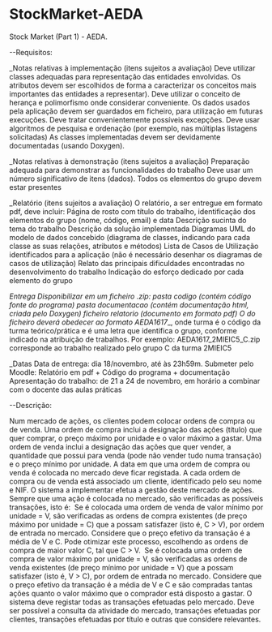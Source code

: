 # StockMarket-AEDA
Stock Market (Part 1) - AEDA.

--Requisitos:

_Notas relativas à implementação (itens sujeitos a avaliação)
Deve utilizar classes adequadas para representação das entidades envolvidas. Os atributos devem ser escolhidos de forma a caracterizar os conceitos mais importantes das entidades a representar).
Deve utilizar o conceito de herança e polimorfismo onde considerar conveniente.
Os dados usados pela aplicação devem ser guardados em ficheiro, para utilização em futuras execuções.
Deve tratar convenientemente possíveis excepções.
Deve usar algoritmos de pesquisa e ordenação (por exemplo, nas múltiplas listagens solicitadas) 
As classes implementadas devem ser devidamente documentadas (usando Doxygen).

_Notas relativas à demonstração (itens sujeitos a avaliação)
Preparação adequada para demonstrar as funcionalidades do trabalho
Deve usar um número significativo de itens (dados).
Todos os elementos do grupo devem estar presentes

_Relatório (itens sujeitos a avaliação)
O relatório, a ser entregue em formato pdf, deve incluir:
Página de rosto com título do trabalho, identificação dos elementos do grupo (nome, código, email) e data
Descrição sucinta do tema do trabalho
Descrição da solução implementada
Diagramas UML do modelo de dados concebido (diagrama de classes, indicando para cada classe as suas relações, atributos e métodos)
Lista de Casos de Utilização identificados para a aplicação (não é necessário desenhar os diagramas de casos de utilização)
Relato das principais dificuldades encontradas no desenvolvimento do trabalho
Indicação do esforço dedicado por cada elemento do grupo

_Entrega
Disponibilizar em um ficheiro <NOME>.zip:
pasta codigo (contém código fonte do programa)
pasta documentacao (contém documentação html, criada pelo Doxygen)
ficheiro relatorio (documento em formato pdf)
O <NOME> do ficheiro deverá obedecer ao formato AEDA1617_<TURMA>_<GRUPO>, onde turma é o código da turma teórico/prática e <GRUPO> é uma letra que identifica o grupo, conforme indicado na atribuição de trabalhos. Por exemplo: AEDA1617_2MIEIC5_C.zip corresponde ao trabalho realizado pelo grupo C da turma 2MIEIC5

_Datas
Data de entrega: dia 18/novembro, até às 23h59m. Submeter pelo Moodle:
Relatório em pdf + Código do programa + documentação
Apresentação do trabalho:  de 21 a 24 de novembro, em horário a combinar com o docente das aulas práticas


--Descrição:

Num mercado de ações, os clientes podem colocar ordens de compra ou de venda. Uma ordem de compra inclui
a designação das ações (título) que quer comprar, o preço máximo por unidade e o valor máximo a gastar. Uma
ordem de venda inclui a designação das ações que quer vender, a quantidade que possui para venda (pode não
vender tudo numa transação) e o preço mínimo por unidade. A data em que uma ordem de compra ou venda é
colocada no mercado deve ficar registada.
A cada ordem de compra ou de venda está associado um cliente, identificado pelo seu nome e NIF.
O sistema a implementar efetua a gestão deste mercado de ações. Sempre que uma ação é colocada no
mercado, são verificadas as possíveis transações, isto é:
­ Se é colocada uma ordem de venda de valor mínimo por unidade = V, são verificadas as ordens de
compra existentes (de preço máximo por unidade = C) que a possam satisfazer (isto é, C > V), por
ordem de entrada no mercado. Considere que o preço efetivo da transação é a média de V e C. Pode
otimizar este processo, escolhendo as ordens de compra de maior valor C, tal que C > V.
­ Se é colocada uma ordem de compra de valor máximo por unidade = V, são verificadas as ordens de
venda existentes (de preço mínimo por unidade = V) que a possam satisfazer (isto é, V > C), por ordem
de entrada no mercado. Considere que o preço efetivo da transação é a média de V e C e são
compradas tantas ações quanto o valor máximo que o comprador está disposto a gastar.
O sistema deve registar todas as transações efetuadas pelo mercado.
Deve ser possível a consulta da atividade do mercado, transações efetuadas por clientes, transações efetuadas
por título e outras que considere relevantes.
